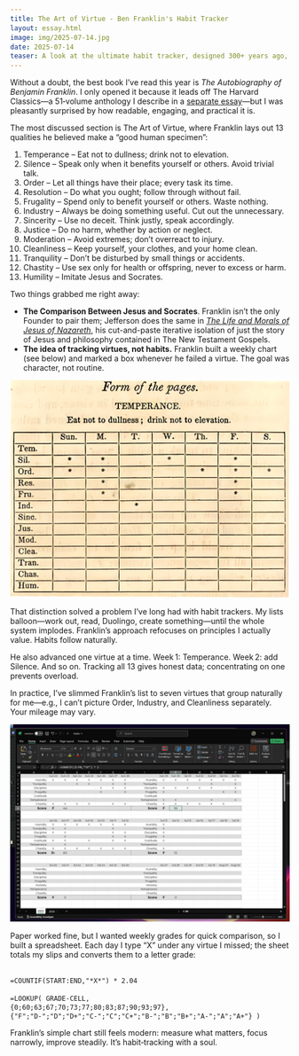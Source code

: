 ```yaml
---
title: The Art of Virtue - Ben Franklin's Habit Tracker
layout: essay.html
image: img/2025-07-14.jpg
date: 2025-07-14
teaser: A look at the ultimate habit tracker, designed 300+ years ago, by Benjamin Franklin.
---
```


Without a doubt, the best book I’ve read this year is *The Autobiography of Benjamin Franklin*. I only opened it because it leads off The Harvard Classics—a 51‑volume anthology I describe in a [separate essay](https://makc.co/essays/2025-03-15-harvard-classics/)—but I was pleasantly surprised by how readable, engaging, and practical it is.

The most discussed section is The Art of Virtue, where Franklin lays out 13 qualities he believed make a “good human specimen”:

1. Temperance – Eat not to dullness; drink not to elevation.
2. Silence – Speak only when it benefits yourself or others. Avoid trivial talk.
3. Order – Let all things have their place; every task its time.
4. Resolution – Do what you ought; follow through without fail.
5. Frugality – Spend only to benefit yourself or others. Waste nothing.
6. Industry – Always be doing something useful. Cut out the unnecessary.
7. Sincerity – Use no deceit. Think justly, speak accordingly.
8. Justice – Do no harm, whether by action or neglect.
9. Moderation – Avoid extremes; don’t overreact to injury.
10. Cleanliness – Keep yourself, your clothes, and your home clean.
11. Tranquility – Don’t be disturbed by small things or accidents.
12. Chastity – Use sex only for health or offspring, never to excess or harm.
13. Humility – Imitate Jesus and Socrates.

Two things grabbed me right away:

* **The Comparison Between Jesus and Socrates**. Franklin isn’t the only Founder to pair them; Jefferson does the same in [*The Life and Morals of Jesus of Nazareth*](https://thejeffersonbible.com/), his cut-and-paste iterative isolation of just the story of Jesus and philosophy contained in The New Testament Gospels.
* **The idea of tracking virtues, not habits.** Franklin built a weekly chart (see below) and marked a box whenever he failed a virtue. The goal was character, not routine.

<img src="img/2025-07-14-B.jpg" alt="An estimation of what this tracking system might have looked like">

That distinction solved a problem I’ve long had with habit trackers. My lists balloon—work out, read, Duolingo, create something—until the whole system implodes. Franklin’s approach refocuses on principles I actually value. Habits follow naturally.

He also advanced one virtue at a time. Week 1: Temperance. Week 2: add Silence. And so on. Tracking all 13 gives honest data; concentrating on one prevents overload.

In practice, I’ve slimmed Franklin’s list to seven virtues that group naturally for me—e.g., I can’t picture Order, Industry, and Cleanliness separately. Your mileage may vary.

<img src="img/2025-07-14-A.png" alt="My virtue tracking spreadsheet">

Paper worked fine, but I wanted weekly grades for quick comparison, so I built a spreadsheet. Each day I type “X” under any virtue I missed; the sheet totals my slips and converts them to a letter grade:

```

=COUNTIF(START:END,"*X*") * 2.04

=LOOKUP( GRADE-CELL,  
{0;60;63;67;70;73;77;80;83;87;90;93;97},  
{"F";"D-";"D";"D+";"C-";"C";"C+";"B-";"B";"B+";"A-";"A";"A+"} )

``` 

Franklin’s simple chart still feels modern: measure what matters, focus narrowly, improve steadily. It’s habit‑tracking with a soul.
